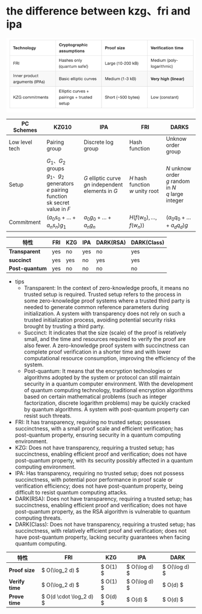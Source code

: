 # the difference between kzg、fri and ipa
![alt text](image-16.png)

| PC Schemes | KZG10                                                                 | IPA                                      | FRI                              | DARKS                                      |
|------------|-----------------------------------------------------------------------|------------------------------------------|----------------------------------|--------------------------------------------|
| Low level tech | Pairing group                                                         | Discrete log group                       | Hash function                    | Unknow order group                         |
| Setup      | $G_1、G_2$ groups<br>$g_1、g_2$ generators<br>$e$ pairing function<br>sk secret value in $F$ | $G$ elliptic curve<br>$gn$ independent elements in $G$ | $H$ hash function<br>$w$ unity root | $N$ unknow order<br>$g$ random in $N$<br>$q$ large integer |
| Commitment | $(a_0s_0 + \dots + a_ns_n)g_1$                                      | $a_0g_0 + \dots + a_ng_n$             | $H(f(w_0), \dots, f(w_n))$     | $(a_0q_0 + \dots + a_dq_d)g$            |



| 特性          | FRI       | KZG   | IPA     | DARK(RSA) | DARK(Class) |
|---------------|-----------|-------|---------|-----------|-------------|
| **Transparent**    | yes       | no    | yes     | no        | yes         |
| **succinct**    | yes       | yes   | no      | yes       | yes         |
| **Post-quantum** | yes       | no    | no      | no        | no          |

* tips
    * Transparent: In the context of zero-knowledge proofs, it means no trusted setup is required. Trusted setup refers to the process in some zero-knowledge proof systems where a trusted third party is needed to generate common reference parameters during initialization. A system with transparency does not rely on such a trusted initialization process, avoiding potential security risks brought by trusting a third party.
    * Succinct: It indicates that the size (scale) of the proof is relatively small, and the time and resources required to verify the proof are also fewer. A zero-knowledge proof system with succinctness can complete proof verification in a shorter time and with lower computational resource consumption, improving the efficiency of the system.
    * Post-quantum: It means that the encryption technologies or algorithms adopted by the system or protocol can still maintain security in a quantum computer environment. With the development of quantum computing technology, traditional encryption algorithms based on certain mathematical problems (such as integer factorization, discrete logarithm problems) may be quickly cracked by quantum algorithms. A system with post-quantum property can resist such threats.
* FRI: It has transparency, requiring no trusted setup; possesses succinctness, with a small proof scale and efficient verification; has post-quantum property, ensuring security in a quantum computing environment.
* KZG: Does not have transparency, requiring a trusted setup; has succinctness, enabling efficient proof and verification; does not have post-quantum property, with its security possibly affected in a quantum computing environment.
* IPA: Has transparency, requiring no trusted setup; does not possess succinctness, with potential poor performance in proof scale or verification efficiency; does not have post-quantum property, being difficult to resist quantum computing attacks.
* DARK(RSA): Does not have transparency, requiring a trusted setup; has succinctness, enabling efficient proof and verification; does not have post-quantum property, as the RSA algorithm is vulnerable to quantum computing threats.
* DARK(Class): Does not have transparency, requiring a trusted setup; has succinctness, with relatively efficient proof and verification; does not have post-quantum property, lacking security guarantees when facing quantum computing.

| **特性**       | **FRI**          | **KZG** | **IPA**         | **DARK**        |
|----------------|------------------|---------|-----------------|-----------------|
| **Proof size** | $ O(\log_2 d) $ | $ O(1) $ | $ O(\log d) $ | $ O(\log d) $ |
| **Verify time** | $ O(\log_2 d) $ | $ O(1) $ | $ O(\log d) $ | $ O(d) $     |
| **Prove time** | $ O(d \cdot \log_2 d) $ | $ O(d) $ | $ O(d) $     | $ O(d) $     |
